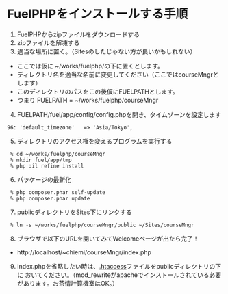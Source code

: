 # FuelPHPをインストールする手順

1. FuelPHPからzipファイルをダウンロードする
2. zipファイルを解凍する
3. 適当な場所に置く。（Sitesのしたじゃない方が良いかもしれない）
 * ここでは仮に ~/works/fuelphp/の下に置くとします。
 * ディレクトリ名を適当な名前に変更してください（ここではcourseMngrとします）
 * このディレクトリのパスをこの後仮にFUELPATHとします。
  * つまり FUELPATH = ~/works/fuelphp/courseMngr
4. FUELPATH/fuel/app/config/config.phpを開き、タイムゾーンを設定します

 ```
 96: 'default_timezone'   => 'Asia/Tokyo',
 ```
5. ディレクトリのアクセス権を変えるプログラムを実行する

 ```
  % cd ~/works/fuelphp/courseMngr
  % mkdir fuel/app/tmp
  % php oil refine install
 ```
6. パッケージの最新化

 ```
  % php composer.phar self-update
  % php composer.phar update
 ```
7. publicディレクトリをSites下にリンクする

 ```
  % ln -s ~/works/fuelphp/courseMngr/public ~/Sites/courseMngr
 ```
8. ブラウザで以下のURLを開いてみてWelcomeページが出たら完了！
 * http://localhost/~chiemi/courseMngr/index.php

9. index.phpを省略したい時は、[.htaccess](htaccess)ファイルをpublicディレクトリの下に
おいてください。（mod_rewriteがapacheでインストールされている必要があります。お茶情計算機室はOK。）





